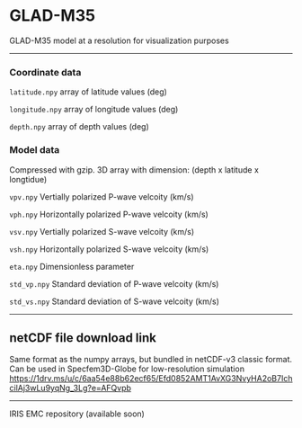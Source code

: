 # GLAD-M35
GLAD-M35 model at a resolution for visualization purposes

---
### Coordinate data
```latitude.npy``` array of latitude values (deg)

```longitude.npy``` array of longitude values (deg)

```depth.npy``` array of depth values (deg)

### Model data
Compressed with gzip. 3D array with dimension: (depth x latitude x longtidue)

```vpv.npy``` Vertially polarized P-wave velcoity (km/s)

```vph.npy``` Horizontally polarized P-wave velcoity (km/s)

```vsv.npy``` Vertially polarized S-wave velcoity (km/s)

```vsh.npy``` Horizontally polarized S-wave velcoity (km/s)

```eta.npy``` Dimensionless parameter

```std_vp.npy```  Standard deviation of P-wave velcoity (km/s)

```std_vs.npy``` Standard deviation of S-wave velcoity (km/s)

---
## netCDF file download link
Same format as the numpy arrays, but bundled in netCDF-v3 classic format. Can be used in Specfem3D-Globe for low-resolution simulation
https://1drv.ms/u/c/6aa54e88b62ecf65/Efd0852AMT1AvXG3NvyHA2oB7IchcilAj3wLu9yqNg_3Lg?e=AFQvpb

---
IRIS EMC repository (available soon)
